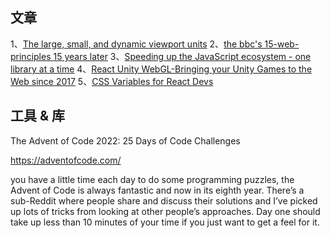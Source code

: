 ## 文章
1、[The large, small, and dynamic viewport units](https://web.dev/viewport-units/)
2、[the bbc's 15-web-principles 15 years later](https://shkspr.mobi/blog/2022/11/the-bbcs-15-web-principles-15-years-later/)
3、[Speeding up the JavaScript ecosystem - one library at a time](https://marvinh.dev/blog/speeding-up-javascript-ecosystem/)
4、[React Unity WebGL-Bringing your Unity Games to the Web since 2017](https://react-unity-webgl.dev/)
5、[CSS Variables for React Devs](https://www.joshwcomeau.com/css/css-variables-for-react-devs/)

## 工具 & 库

The Advent of Code 2022: 25 Days of Code Challenges 

https://adventofcode.com/

you have a little time each day to do some programming puzzles, the Advent of Code is always fantastic and now in its eighth year. There’s a sub-Reddit where people share and discuss their solutions and I’ve picked up lots of tricks from looking at other people’s approaches. Day one should take up less than 10 minutes of your time if you just want to get a feel for it.
